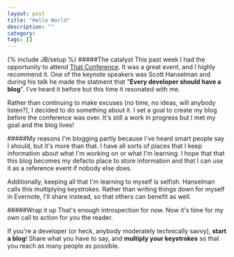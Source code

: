 ```yaml
---
layout: post
title: "Hello World"
description: ""
category: 
tags: []
---
```

{% include JB/setup %}
#####The catalyst
This past week I had the opportunity to attend [That Conference](http://www.thatconference.com/). It was a great event, and I highly recommend it. One of the keynote speakers was Scott Hanselman and during his talk he made the statment that "**Every developer should have a blog**". I've heard it before but this time it resonated with me.

Rather than continuing to make excuses (no time, no ideas, will anybody listen?), I decided to do something about it. I set a goal to create my blog before the conference was over. It's still a work in progress but I met my goal and the blog lives!

#####My reasons
I'm blogging partly because I've heard smart people say I should, but it's more than that. I have all sorts of places that I keep information about what I'm working on or what I'm learning. I hope that that this blog becomes my defacto place to store information and that I can use it as a reference event if nobody else does.

Additionally, keeping all that I'm learning to myself is selfish. Hanselman calls this multiplying keystrokes. Rather than writing things down for myself in Evernote, I'll share instead, so that others can benefit as well.

#####Wrap it up
That's enough introspection for now. Now it's time for my own call to action for you the reader.

If you're a developer (or heck, anybody moderately technically savvy), **start a blog**! Share what you have to say, and **multiply your keystrokes** so that you reach as many people as possible.
